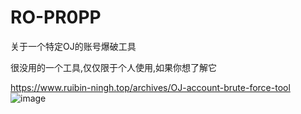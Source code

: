 # RO-PR0PP
关于一个特定OJ的账号爆破工具

很没用的一个工具,仅仅限于个人使用,如果你想了解它

https://www.ruibin-ningh.top/archives/OJ-account-brute-force-tool
![image](https://github.com/user-attachments/assets/9bae0a4d-1c10-4100-a8cb-436df4e66dfe)
